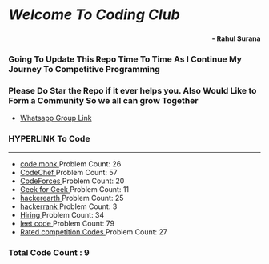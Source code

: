 # *Welcome To Coding Club*
### <div style='text-align:right'><sub> - Rahul Surana</sub></div>
### Going To Update This Repo Time To Time As I Continue My Journey To Competitive Programming
### Please Do Star the Repo if it ever helps you. Also Would Like to Form a Community So we all can grow Together
-  [ Whatsapp Group Link ](https://chat.whatsapp.com/FUV7H9SIBYKD3C5tgDluI6) 
### HYPERLINK To Code
***
-  [ code monk ](./code%20monk)                                                     Problem Count:  26
-  [ CodeChef ](./CodeChef)                                                         Problem Count:  57
-  [ CodeForces ](./CodeForces)                                                     Problem Count:  20
-  [ Geek for Geek ](./Geek%20for%20Geek)                                           Problem Count:  11
-  [ hackerearth ](./hackerearth)                                                   Problem Count:  25
-  [ hackerrank ](./hackerrank)                                                     Problem Count:  3
-  [ Hiring ](./Hiring)                                                             Problem Count:  34
-  [ leet code ](./leet%20code)                                                     Problem Count:  79
-  [ Rated competition Codes ](./Rated%20competition%20Codes)                       Problem Count:  27
### Total Code Count : 9